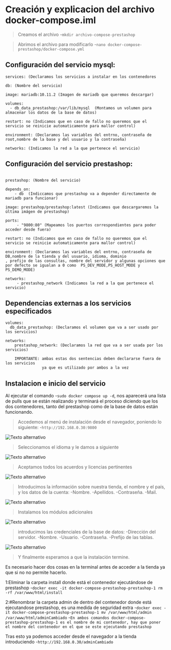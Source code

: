 # Creación y explicacion del archivo docker-compose.iml
>Creamos el archivo
>-`mkdir archivo-compose-prestashop`

>Abrimos el archivo para modificarlo
>-`nano docker-compose-prestashop/docker-compose.yml`

## Configuración del servicio mysql:
```
services: (Declaramos los servicios a instalar en los contenedores

db: (Nombre del servicio)

image: mariadb:10.11.2 (Imagen de mariadb que queremos descargar)

volumes:
  - db_data_prestashop:/var/lib/mysql  (Montamos un volumen para almacenar los datos de la base de datos)
      
restart: no (Indicamos que en caso de fallo no queremos que el servicio se reinicie automaticamente para mallor control)

environment: (Declaramos las variables del entrno, contraseña de root,nombre de la base y del usuario y la contraseña)

networks: (Indicamos la red a la que pertenece el servicio)
```
## Configuración del servicio prestashop:
```

prestashop: (Nombre del servicio)

depends_on:
    - db  (Indiccamos que prestashop va a depender directamente de mariadb para funcionar)

image: prestashop/prestashop:latest (Indicamos que descargaremos la última imágen de prestashop)

ports:
     - "9800:80" (Mapeamos los puertos correspondientes para poder acceder desde fuera)

restart: no (Indicamos que en caso de fallo no queremos que el servicio se reinicie automaticamente para mallor control)

environment: (Declaramos las variables del entrno, contraseña de DB,nombre de la tienda y del usuario, idioma, dominio
, prefijo de las consultas, nombre del servidor y algunas opciones que por defecto se igualan a 0 como  PS_DEV_MODE,PS_HOST_MODE y PS_DEMO_MODE)

networks:
     - prestashop_network (Indicamos la red a la que pertenece el servicio)
```

## Dependencias externas a los servicios especificados

```
volumes:
  db_data_prestashop: (Declaramos el volumen que va a ser usado por los servicios)

networks:
    prestashop_network: (Declaramos la red que va a ser usada por los servicios)

    IMPORTANTE: ambas estas dos sentencias deben declararse fuera de los servicios
                ya que es utilizado por ambos a la vez
```

## Instalacion e inicio del servicio

Al ejecutar el comando -`sudo docker compose up -d`, nos aparecerá una lista de pulls
que se están realizando y terminará  el proceso diciendo que los dos contenedores, tanto del
prestashop como de la base de datos están funcionando.

>Accedemos al menú de instalación desde el navegador, poniendo lo siguiente:
-`http://192.168.0.30:9800`

![Texto alternativo](inicio.png)

>Seleccionamos el idioma y le damos a siguiente

![Texto alternativo](licencias.png)

>Aceptamos todos los acuerdos y licencias pertinentes

![Texto alternativo](informacion.png)

>Introducimos la información sobre nuestra tienda, el nombre y el país, 
y los datos de la cuenta:
-Nombre.
-Apellidos. 
-Contraseña.
-Mail.

![Texto alternativo](modulos.png)

>Instalamos los módulos adicionales

![Texto alternativo](ConexionBD.png)

>introducimos las credenciales de la base de datos:
-Dirección del servidor.
-Nombre.
-Usuario.
-Contraseña.
-Prefijo de las tablas.

![Texto alternativo](Instalacion.png)

>Y finalmente esperamos a que la instalación termine.

Es necesario hacer dos cosas en la terminal antes de 
acceder a la tienda ya que si no no permite hacerlo.

1:Eliminar la carpeta install donde está el contenedor ejecutándose de prestashop
-`docker exec -it docker-compose-prestashop-prestashop-1 rm -rf /var/www/html/install`

2:#Renombrar la carpeta admin de dentro del contenedor donde está ejecutandose prestashop, es una medida de seguridad extra
-`docker exec -it docker-compose-prestashop-prestashop-1 mv /var/www/html/admin /var/www/html/adminCambiado`
-`En ambos comandos docker-compose-prestashop-prestashop-1 es el nombre de mi contenedor, hay que poner el nombre del
contenedor en el que se este ejecutando prestashop`

Tras esto ya podemos acceder desde el navegador a la tienda introduciendo
-`http://192.168.0.30/adminCambiado`


